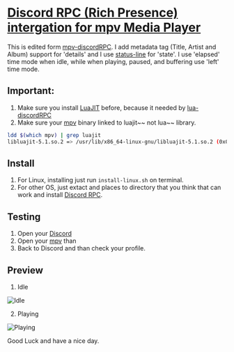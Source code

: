 # [Discord RPC (Rich Presence) intergation for mpv Media Player](https://github.com/cniw/mpv-discordRPC)

This is edited form [mpv-discordRPC](https://github.com/noaione/mpv-discordRPC). 
I add metadata tag (Title, Artist and Album) support for 'details' and I use 
[status-line](https://github.com/mpv-player/mpv/raw/master/TOOLS/lua/status-line.lua) 
for 'state'. I use 'elapsed' time mode when idle, while when playing, paused, and 
buffering use 'left' time mode.

## Important:
1. Make sure you install [LuaJIT](http://luajit.org/) before, because it needed 
by [lua-discordRPC](https://github.com/pfirsich/lua-discordRPC)
2. Make sure your [mpv](https://mpv.io/) binary linked to luajit~~ not lua~~ library.
```bash
ldd $(which mpv) | grep luajit
libluajit-5.1.so.2 => /usr/lib/x86_64-linux-gnu/libluajit-5.1.so.2 (0x00007f32e9a83000)
```

## Install
1. For Linux, installing just run `install-linux.sh` on terminal.
2. For other OS, just extact and places to directory that you think that can work and install [Discord RPC](https://github.com/discordapp/discord-rpc/releases).

## Testing
1. Open your [Discord](https://discordapp.com/download)
2. Open your [mpv](https://mpv.io/installation/) than
3. Back to Discord and than check your profile. 

## Preview
1. Idle

![Idle](https://github.com/cniw/mpv-discordRPC/raw/master/images/idle.png)

2. Playing

![Playing](https://github.com/cniw/mpv-discordRPC/raw/master/images/playing.png)


Good Luck and have a nice day.

